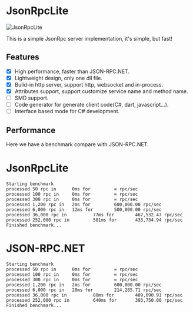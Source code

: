 # JsonRpcLite

![JsonRpcLite](https://github.com/ithinkso117/JsonRpcLite/workflows/JsonRpcLite/badge.svg)

This is a simple JsonRpc server implementation, it's simple, but fast!

## Features
- [x] High performance, faster than JSON-RPC.NET.
- [x] Lightweight design, only one dll file.
- [x] Build-in http server, support http, websocket and in-process.
- [x] Attributes support, support customize service name and method name.
- [ ] SMD support.
- [ ] Code generator for generate client code(C#, dart, javascript...).
- [ ] Interface based mode for C# development.

## Performance

Here we have a benchmark compare with JSON-RPC.NET.

# JsonRpcLite
```dos
Starting benchmark
processed 50 rpc in      0ms for         ∞ rpc/sec
processed 100 rpc in     0ms for         ∞ rpc/sec
processed 300 rpc in     0ms for         ∞ rpc/sec
processed 1,200 rpc in   2ms for         600,000.00 rpc/sec
processed 6,000 rpc in   12ms for        500,000.00 rpc/sec
processed 36,000 rpc in          77ms for        467,532.47 rpc/sec
processed 252,000 rpc in         581ms for       433,734.94 rpc/sec
Finished benchmark...
```

# JSON-RPC.NET
```dos
Starting benchmark
processed 50 rpc in      0ms for         ∞ rpc/sec
processed 100 rpc in     0ms for         ∞ rpc/sec
processed 300 rpc in     0ms for         ∞ rpc/sec
processed 1,200 rpc in   2ms for         600,000.00 rpc/sec
processed 6,000 rpc in   28ms for        214,285.71 rpc/sec
processed 36,000 rpc in          88ms for        409,090.91 rpc/sec
processed 252,000 rpc in         640ms for       393,750.00 rpc/sec
Finished benchmark...
```


